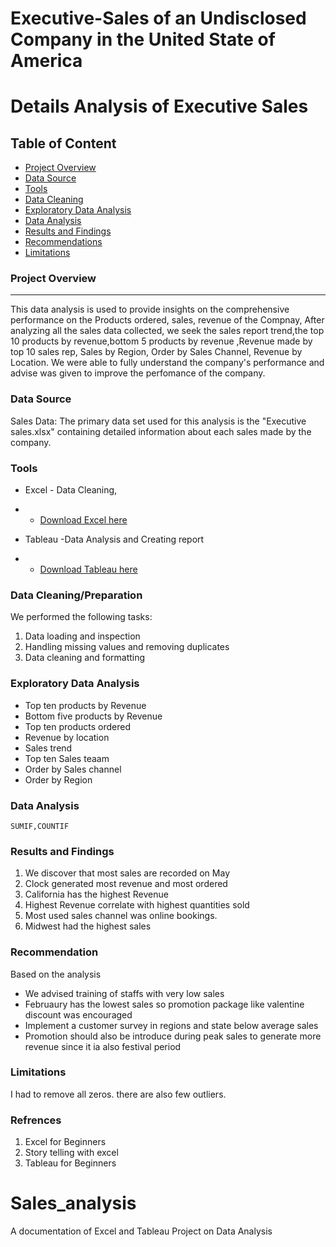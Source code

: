 # Executive-Sales of an Undisclosed Company in the United State of America
#  Details Analysis of Executive Sales
## Table of Content
- [Project Overview](#project-overview)
- [Data Source](#data-source)
- [Tools](#tools)
- [Data Cleaning](#data-cleaning)
- [Exploratory Data Analysis](#exploratory-data-analysis)
- [Data Analysis](#data-analysis)
- [Results and Findings](#results-and-findings)
- [Recommendations](#recommendations)
- [Limitations](#limitations)
### Project Overview
---

This data analysis is used to provide insights on the comprehensive performance on the Products ordered, sales, revenue of the Compnay, After analyzing all the sales data collected, we seek the sales report trend,the top 10 products by revenue,bottom 5 products by revenue ,Revenue made by top 10 sales rep, Sales by Region, Order by Sales Channel, Revenue by Location. We were able to fully understand the company's performance and advise was given to improve the perfomance of the company.

### Data Source

Sales Data: The primary data set used for this analysis is the "Executive sales.xlsx" containing detailed information about each sales made by the company.

### Tools

- Excel - Data Cleaning, 
- -  [Download Excel here](https://microsoft.com)
  
- Tableau -Data Analysis and Creating report
- - [Download Tableau here](https://microsoft.com)

### Data Cleaning/Preparation

We performed the following tasks:
1. Data loading and inspection
2. Handling missing values and removing duplicates
3. Data cleaning and formatting

### Exploratory Data Analysis
- Top ten products by Revenue
- Bottom five products by Revenue
- Top ten products ordered
- Revenue by location
- Sales trend
- Top ten Sales teaam
- Order by Sales channel
- Order by Region


### Data Analysis
```Excel
SUMIF,COUNTIF
```

### Results and Findings
1. We discover that most sales are recorded on May
2. Clock generated most revenue and most ordered
3. California has the highest Revenue
4. Highest Revenue correlate with highest quantities sold
5. Most used sales channel was online bookings.
6. Midwest had the highest sales

### Recommendation

Based on the analysis
- We advised training of staffs with very low sales
- Februaury has the lowest sales so promotion package like valentine discount was encouraged
- Implement a customer survey in regions and state below average sales
- Promotion should also be introduce during peak sales to generate more revenue since it ia also festival period

### Limitations

I had to remove all zeros. there are also few outliers.



### Refrences
1. Excel for Beginners
2. Story telling with excel
3. Tableau for Beginners
  
# Sales_analysis
A documentation of Excel and Tableau Project on Data Analysis 
